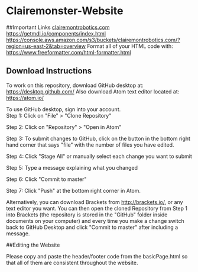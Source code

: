 # Clairemonster-Website


##Important Links
<a href="http://clairemontrobotics.com">clairemontrobotics.com</a>
https://getmdl.io/components/index.html
https://console.aws.amazon.com/s3/buckets/clairemontrobotics.com/?region=us-east-2&tab=overview
Format all of your HTML code with: https://www.freeformatter.com/html-formatter.html


## Download Instructions
To work on this repository, download GitHub desktop at: https://desktop.github.com/
Also download Atom text editor located at: https://atom.io/

To use GitHub desktop, sign into your account.  
Step 1: Click on "File" > "Clone Repository"

Step 2: Click on "Repository" > "Open in Atom"

Step 3: To submit changes to GitHub, click on the button in the bottom right hand corner that says "file" with the number of files you have edited.  

Step 4: Click "Stage All" or manually select each change you want to submit

Step 5: Type a message explaining what you changed

Step 6: Click "Commit to master"

Step 7: Click "Push" at the bottom right corner in Atom.


Alternatively, you can download Brackets from http://brackets.io/, or any text editor you want.
You can then open the cloned Repository from Step 1 into Brackets (the repository is stored in the "GitHub" folder inside documents on your computer) and every time you make a change switch back to GitHub Desktop and click "Commit to master" after including a message.


##Editing the Website

Please copy and paste the header/footer code from the basicPage.html so that all of them are consistent throughout the website.
